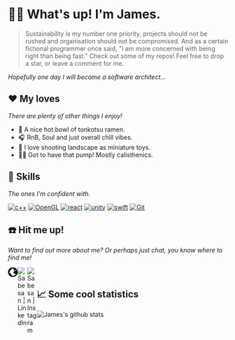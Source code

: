 # 🤙🏻 What's up! I'm James.

> Sustainability is my number one priority, projects should not be rushed and organisation should not be compromised. And as a certain fictional programmer once said, "I am more concerned with being right than being fast." Check out some of my repos! Feel free to drop a star, or leave a comment for me.

_Hopefully one day I will become a software architect..._

## ❤️ My loves

_There are plenty of other things I enjoy!_

- 🍜 A nice hot bowl of tonkotsu ramen.
- 🎧 RnB, Soul and just overall chill vibes.
- 📸 I love shooting landscape as miniature toys.
- 💪🏻 Got to have that pump! Mostly calisthenics.

## 🚀 Skills

_The ones I'm confident with._

[<img alt="c++" width="26px" src="https://img.icons8.com/color/240/000000/c-plus-plus-logo.png" />](http://www.cplusplus.com/)
[<img alt="OpenGL" width="26px" src="https://www.opengl.org/img/opengl_logo.jpg" />](https://www.opengl.org/)
[<img alt="react" width="26px" src="https://img.icons8.com/color/240/000000/react-native.png" />](https://reactjs.org/)
[<img alt="unity" width="26px" src="https://img.icons8.com/ios-filled/250/000000/unity.png" />](https://unity.com/)
[<img alt="swift" width="26px" src="https://img.icons8.com/fluent/240/000000/swift.png" />](https://developer.apple.com/swift/)
[<img alt="Git" width="26px" src="https://img.icons8.com/color/240/000000/git.png" />](https://git-scm.com/)

## ☎️ Hit me up!

_Want to find out more about me? Or perhaps just chat, you know where to find me!_

[<img align="left" alt="Website" width="22px" src="https://raw.githubusercontent.com/iconic/open-iconic/master/svg/globe.svg" />][website]
[<img align="left" alt="Sabesan | LinkedIn" width="22px" src="https://cdn.jsdelivr.net/npm/simple-icons@v3/icons/linkedin.svg" />][linkedin]
[<img align="left" alt="Sabesan | Instagram" width="22px" src="https://cdn.jsdelivr.net/npm/simple-icons@v3/icons/instagram.svg" />][instagram] 

<br/>

## 📈 Some cool statistics

![James's github stats](https://github-readme-stats.vercel.app/api?username=lim-james&show_icons=true&theme=synthwave)

[website]: https://jameslim.com
[instagram]: https://www.instagram.com/jamesl.im
[linkedin]: https://www.linkedin.com/in/james-lim-557bb0153
